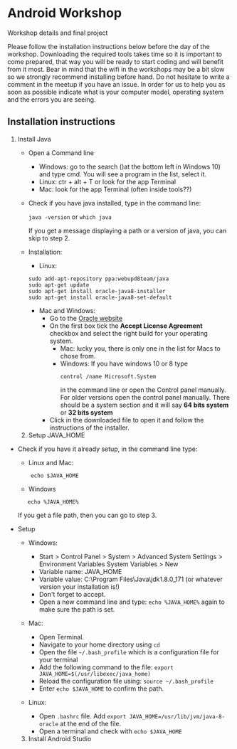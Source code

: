 # Android Workshop
Workshop details and final project

Please follow the installation instructions below before the day of the workshop. Downloading the required tools takes time 
so it is important to come prepared, that way you will be ready to start coding and will benefit from it most.
Bear in mind that the wifi in the workshops may be a bit slow so we strongly recommend installing before hand.
Do not hesitate to write a comment in the meetup if you have an issue. In order for us to help you as soon 
as possible indicate what is your computer model, operating system and the errors you are seeing.

## Installation instructions
 
 1. Install Java

    * Open a Command line
        - Windows: go to the search ()at the bottom left in Windows 10) and type cmd. You will see a program in the list, select it.
        - Linux: ctr + alt + T or look for the app Terminal
        - Mac: look for the app Terminal (often inside tools??) 
    * Check if you have java installed, type in the command line:
 
      `java -version` or `which java`
      
      If you get a message displaying a path or a version of java, you can skip to step 2.
    * Installation: 
        - Linux:
         ```
         sudo add-apt-repository ppa:webupd8team/java
         sudo apt-get update
         sudo apt-get install oracle-java8-installer
         sudo apt-get install oracle-java8-set-default
         ```
        - Mac and Windows:     
            * Go to the [Oracle website](http://www.oracle.com/technetwork/java/javase/downloads/jdk8-downloads-2133151.html) 
            * On the first box tick the __Accept License Agreement__ checkbox and select the right build for 
                your operating system. 
                - Mac: lucky you, there is only one in the list for Macs to chose from.
                - Windows: 
                    If you have windows 10 or 8 type 
                    ```
                    control /name Microsoft.System
                    ``` 
                    in the command line or open the Control panel manually. 
                    For older versions open the control panel manually.
                    There should be a system section and it will say __64 bits system__ or __32 bits system__
            * Click in the downloaded file to open it and follow the instructions of the installer.
      
      
    2. Setup JAVA_HOME
    
 * Check if you have it already setup, in the command line type:
 
    * Linux and Mac:
    ```
        echo $JAVA_HOME
    ```
    * Windows
    ```
       echo %JAVA_HOME%
     ```    
    If you get a file path, then you can go to step 3.
 
 * Setup
   - Windows:
   
        - Start > Control Panel > System > Advanced System Settings > Environment Variables System Variables > New
        - Variable name: JAVA_HOME
        - Variable value: C:\Program Files\Java\jdk1.8.0_171 (or whatever version your installation is!)
        - Don't forget to accept.
        - Open a new command line and type: `echo %JAVA_HOME%` again to make sure the path is set.
      
   - Mac:
   
        - Open Terminal.
        - Navigate to your home directory using `cd`
        - Open the file `~/.bash_profile` which is a configuration file for your terminal
        - Add the following command to the file: 
        `export JAVA_HOME=$(/usr/libexec/java_home)`
        - Reload the configuration file using:
        `source ~/.bash_profile`
        - Enter `echo $JAVA_HOME` to confirm the path.
   - Linux:
        - Open `.bashrc` file. Add `export JAVA_HOME=/usr/lib/jvm/java-8-oracle` at the end of the file.
        - Open a terminal and check with `echo $JAVA_HOME`
   
        
    3. Install Android Studio
    